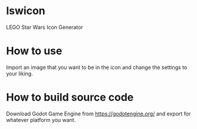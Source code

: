 # lswicon
LEGO Star Wars Icon Generator

# How to use
Import an image that you want to be in the icon and change the settings to your liking.

# How to build source code
Download Godot Game Engine from https://godotengine.org/ and export for whatever platform you want.
